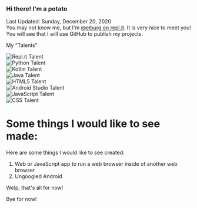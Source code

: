 ### Hi there! I'm a potato
Last Updated: Sunday, December 20, 2020   
You may not know me, but I'm [@elburg on repl.it](https://repl.it/@elburg "I make stuff there!"). It is very nice to meet you! You will see that I will use GitHub to publish my projects.

My "Talents"

![Repl.it Talent](https://img.shields.io/endpoint?url=https://raw.githubusercontent.com/polygonnedpotato/polygonnedpotato/main/talentdata/replit.json "I (almost) know my entire way around!")  
![Python Talent](https://img.shields.io/endpoint?url=https%3A%2F%2Fraw.githubusercontent.com%2Fpolygonnedpotato%2Fpolygonnedpotato%2Fmain%2Ftalentdata%2Fpy.json "Basically, I know my way around...")  
![Kotlin Talent](https://img.shields.io/endpoint?url=https%3A%2F%2Fraw.githubusercontent.com%2Fpolygonnedpotato%2Fpolygonnedpotato%2Fmain%2Ftalentdata%2Fkt.json "I know Kotlin, but I don't know Kotlin.")  
![Java Talent](https://img.shields.io/endpoint?url=https%3A%2F%2Fraw.githubusercontent.com%2Fpolygonnedpotato%2Fpolygonnedpotato%2Fmain%2Ftalentdata%2Fjava.json "In a nutshell, don't ask me to help you with Java.")  
![HTML5 Talent](https://img.shields.io/endpoint?url=https://raw.githubusercontent.com/polygonnedpotato/polygonnedpotato/main/talentdata/htmlfive.json "lol i am a noob but getting better.")  
![Android Studio Talent](https://img.shields.io/endpoint?url=https://raw.githubusercontent.com/polygonnedpotato/polygonnedpotato/main/talentdata/androidstudio.json "so i can't really make android apps yet.")  
![JavaScript Talent](https://img.shields.io/endpoint?url=https://raw.githubusercontent.com/polygonnedpotato/polygonnedpotato/main/talentdata/js.json "i don't know how to make web apps yet.")  
![CSS Talent](https://img.shields.io/endpoint?url=https://raw.githubusercontent.com/polygonnedpotato/polygonnedpotato/main/talentdata/css.json "i got no style...          ... cuz i can't style anything.")   
  
# Some things I would like to see made:

Here are some things I would like to see created:

1. Web or JavaScript app to run a web browser inside of another web browser  
2. Ungoogled Android


Welp, that's all for now!

Bye for now!

